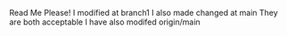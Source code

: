 Read Me Please!
I modified at branch1
I also made changed at main
They are both acceptable
I have also modifed origin/main
